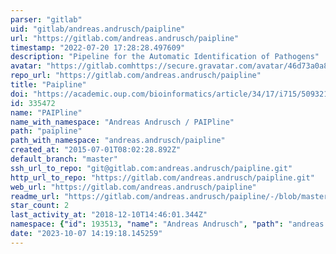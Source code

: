 ```yaml
---
parser: "gitlab"
uid: "gitlab/andreas.andrusch/paipline"
url: "https://gitlab.com/andreas.andrusch/paipline"
timestamp: "2022-07-20 17:28:28.497609"
description: "Pipeline for the Automatic Identification of Pathogens"
avatar: "https://gitlab.comhttps://secure.gravatar.com/avatar/46d73a0a8c631b9581aba4f1401e4b80?s=80&d=identicon"
repo_url: "https://gitlab.com/andreas.andrusch/paipline"
title: "Paipline"
doi: "https://academic.oup.com/bioinformatics/article/34/17/i715/5093217"
id: 335472
name: "PAIPline"
name_with_namespace: "Andreas Andrusch / PAIPline"
path: "paipline"
path_with_namespace: "andreas.andrusch/paipline"
created_at: "2015-07-01T08:02:28.892Z"
default_branch: "master"
ssh_url_to_repo: "git@gitlab.com:andreas.andrusch/paipline.git"
http_url_to_repo: "https://gitlab.com/andreas.andrusch/paipline.git"
web_url: "https://gitlab.com/andreas.andrusch/paipline"
readme_url: "https://gitlab.com/andreas.andrusch/paipline/-/blob/master/README.md"
star_count: 2
last_activity_at: "2018-12-10T14:46:01.344Z"
namespace: {"id": 193513, "name": "Andreas Andrusch", "path": "andreas.andrusch", "kind": "user", "full_path": "andreas.andrusch", "parent_id": null, "avatar_url": "https://secure.gravatar.com/avatar/46d73a0a8c631b9581aba4f1401e4b80?s=80&d=identicon", "web_url": "https://gitlab.com/andreas.andrusch"}
date: "2023-10-07 14:19:18.145259"
---
```

